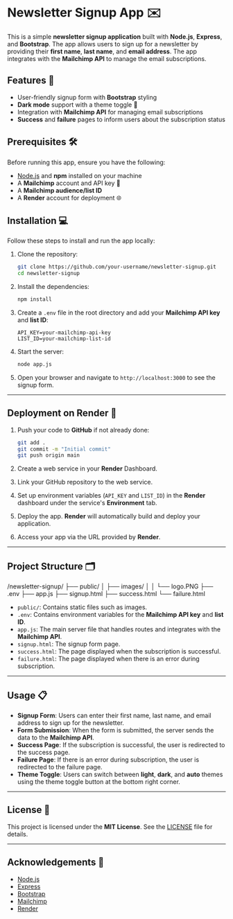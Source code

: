 # Newsletter Signup App ✉️

This is a simple **newsletter signup application** built with **Node.js**, **Express**, and **Bootstrap**. The app allows users to sign up for a newsletter by providing their **first name**, **last name**, and **email address**. The app integrates with the **Mailchimp API** to manage the email subscriptions.

## Features 🚀

- User-friendly signup form with **Bootstrap** styling
- **Dark mode** support with a theme toggle 🌙
- Integration with **Mailchimp API** for managing email subscriptions
- **Success** and **failure** pages to inform users about the subscription status

## Prerequisites 🛠️

Before running this app, ensure you have the following:

- [Node.js](https://nodejs.org/) and **npm** installed on your machine
- A **Mailchimp** account and API key 🔑
- A **Mailchimp audience/list ID**
- A **Render** account for deployment 🌐

## Installation 💻

Follow these steps to install and run the app locally:

1. Clone the repository:

   ```bash
   git clone https://github.com/your-username/newsletter-signup.git
   cd newsletter-signup
   ```

2. Install the dependencies:

   ```bash
   npm install
   ```

3. Create a `.env` file in the root directory and add your **Mailchimp API key** and **list ID**:

   ```
   API_KEY=your-mailchimp-api-key
   LIST_ID=your-mailchimp-list-id
   ```

4. Start the server:

   ```bash
   node app.js
   ```

5. Open your browser and navigate to `http://localhost:3000` to see the signup form.

---

## Deployment on Render 🚀

1. Push your code to **GitHub** if not already done:

   ```bash
   git add .
   git commit -m "Initial commit"
   git push origin main
   ```

2. Create a web service in your **Render** Dashboard.

3. Link your GitHub repository to the web service.

4. Set up environment variables (`API_KEY` and `LIST_ID`) in the **Render** dashboard under the service's **Environment** tab.

5. Deploy the app. **Render** will automatically build and deploy your application.

6. Access your app via the URL provided by **Render**.

---

## Project Structure 🗂️

/newsletter-signup/
├── public/
│ ├── images/
│ │ └── logo.PNG
├── .env
├── app.js
├── signup.html
├── success.html
└── failure.html

- `public/`: Contains static files such as images.
- `.env`: Contains environment variables for the **Mailchimp API key** and **list ID**.
- `app.js`: The main server file that handles routes and integrates with the **Mailchimp API**.
- `signup.html`: The signup form page.
- `success.html`: The page displayed when the subscription is successful.
- `failure.html`: The page displayed when there is an error during subscription.

---

## Usage 📋

- **Signup Form**: Users can enter their first name, last name, and email address to sign up for the newsletter.
- **Form Submission**: When the form is submitted, the server sends the data to the **Mailchimp API**.
- **Success Page**: If the subscription is successful, the user is redirected to the success page.
- **Failure Page**: If there is an error during subscription, the user is redirected to the failure page.
- **Theme Toggle**: Users can switch between **light**, **dark**, and **auto** themes using the theme toggle button at the bottom right corner.

---

## License 📝

This project is licensed under the **MIT License**. See the [LICENSE](LICENSE) file for details.

---

## Acknowledgements 🙏

- [Node.js](https://nodejs.org/)
- [Express](https://expressjs.com/)
- [Bootstrap](https://getbootstrap.com/)
- [Mailchimp](https://mailchimp.com/)
- [Render](https://render.com/)

